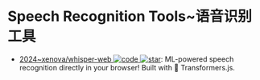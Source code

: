 # Speech Recognition Tools~语音识别工具

- [2024~xenova/whisper-web ![code](https://ng-tech.icu/assets/code.svg) ![star](https://img.shields.io/github/stars/xenova/whisper-web)](https://github.com/xenova/whisper-web): ML-powered speech recognition directly in your browser! Built with 🤗 Transformers.js.
